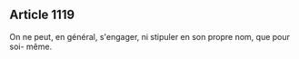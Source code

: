 Article 1119
----
On ne peut, en général, s'engager, ni stipuler en son propre nom, que pour soi-
même.
